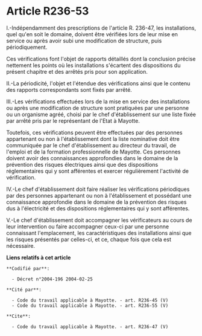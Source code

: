 # Article R236-53

I.-Indépendamment des prescriptions de l'article R. 236-47, les installations, quel qu'en soit le domaine, doivent être
vérifiées lors de leur mise en service ou après avoir subi une modification de structure, puis périodiquement. 

Ces vérifications font l'objet de rapports détaillés dont la conclusion précise nettement les points où les installations
s'écartent des dispositions du présent chapitre et des arrêtés pris pour son application. 

II.-La périodicité, l'objet et l'étendue des vérifications ainsi que le contenu des rapports correspondants sont fixés par
arrêté. 

III.-Les vérifications effectuées lors de la mise en service des installations ou après une modification de structure sont
pratiquées par une personne ou un organisme agréé, choisi par le chef d'établissement sur une liste fixée par arrêté pris par
le représentant de l'Etat à Mayotte. 

Toutefois, ces vérifications peuvent être effectuées par des personnes appartenant ou non à l'établissement dont la liste
nominative doit être communiquée par le chef d'établissement au directeur du travail, de l'emploi et de la formation
professionnelle de Mayotte. Ces personnes doivent avoir des connaissances approfondies dans le domaine de la prévention des
risques électriques ainsi que des dispositions réglementaires qui y sont afférentes et exercer régulièrement l'activité de
vérification. 

IV.-Le chef d'établissement doit faire réaliser les vérifications périodiques par des personnes appartenant ou non à
l'établissement et possédant une connaissance approfondie dans le domaine de la prévention des risques dus à l'électricité et
des dispositions réglementaires qui y sont afférentes. 

V.-Le chef d'établissement doit accompagner les vérificateurs au cours de leur intervention ou faire accompagner ceux-ci par
une personne connaissant l'emplacement, les caractéristiques des installations ainsi que les risques présentés par celles-ci,
et ce, chaque fois que cela est nécessaire.

**Liens relatifs à cet article**

	**Codifié par**:

	  - Décret n°2004-196 2004-02-25

	**Cité par**:

	  - Code du travail applicable à Mayotte. - art. R236-45 (V)
	  - Code du travail applicable à Mayotte. - art. R236-55 (V)

	**Cite**:

	  - Code du travail applicable à Mayotte. - art. R236-47 (V)
